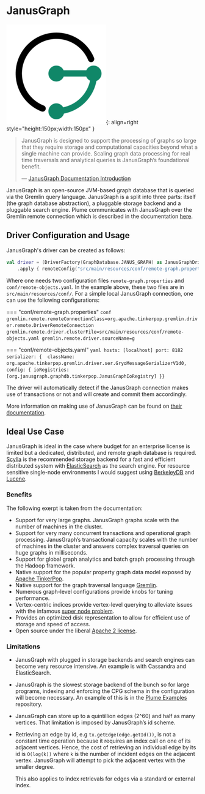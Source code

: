 # JanusGraph

![JanusGraph Logo](../assets/images/databases/janusgraph.png){: align=right style="height:150px;width:150px" }

> JanusGraph is designed to support the processing of graphs so large that they require storage and
> computational capacities beyond what a single machine can provide. Scaling graph data processing
> for real time traversals and analytical queries is JanusGraph’s foundational benefit.
>
>  —  [JanusGraph Documentation Introduction](https://docs.janusgraph.org/)

JanusGraph is an open-source JVM-based graph database that is queried via the Gremlin query
language. JanusGraph is a split into three parts: itself (the graph database abstraction), a
pluggable storage backend and a pluggable search engine. Plume communicates with JanusGraph over the
Gremlin remote connection which is described in the documentation
[here](https://docs.janusgraph.org/connecting/java/).

## Driver Configuration and Usage

JanusGraph's driver can be created as follows:
```kotlin
val driver = (DriverFactory(GraphDatabase.JANUS_GRAPH) as JanusGraphDriver)
    .apply { remoteConfig("src/main/resources/conf/remote-graph.properties").connect() }
```

Where one needs two configuration files `remote-graph.properties` and `conf/remote-objects.yaml`. In
the example above, these two files are in `src/main/resources/conf/`. For a simple local JanusGraph
connection, one can use the following configurations:

=== "conf/remote-graph.properties"
    ```conf
    gremlin.remote.remoteConnectionClass=org.apache.tinkerpop.gremlin.driver.remote.DriverRemoteConnection
    gremlin.remote.driver.clusterFile=src/main/resources/conf/remote-objects.yaml
    gremlin.remote.driver.sourceName=g
    ```

=== "conf/remote-objects.yaml"
    ```yaml
    hosts: [localhost]
    port: 8182
    serializer: { 
        className: org.apache.tinkerpop.gremlin.driver.ser.GryoMessageSerializerV1d0,
        config: { ioRegistries: [org.janusgraph.graphdb.tinkerpop.JanusGraphIoRegistry] }}
    ```

The driver will automatically detect if the JanusGraph connection makes use of transactions or not
and will create and commit them accordingly.

More information on making use of JanusGraph can be found on [their
documentation](https://docs.janusgraph.org/).

## Ideal Use Case

JanusGraph is ideal in the case where budget for an enterprise license is limited but a dedicated,
distributed, and remote graph database is required. [Scylla](https://www.scylladb.com/) is the
recommended storage backend for a fast and efficient distributed system with
[ElasticSearch](https://www.elastic.co/) as the search engine. For resource sensitive single-node
environments I would suggest using
[BerkeleyDB](https://www.oracle.com/technetwork/database/berkeleydb/overview/index-093405.html) and
[Lucene](https://lucene.apache.org/).

### Benefits

The following exerpt is taken from the documentation:

- Support for very large graphs. JanusGraph graphs scale with the number of machines in the cluster.
- Support for very many concurrent transactions and operational graph processing. JanusGraph’s
  transactional capacity scales with the number of machines in the cluster and answers complex
  traversal queries on huge graphs in milliseconds.
- Support for global graph analytics and batch graph processing through the Hadoop framework.
- Native support for the popular property graph data model exposed by [Apache
  TinkerPop](https://tinkerpop.apache.org/).
- Native support for the graph traversal language
  [Gremlin](https://tinkerpop.apache.org/gremlin.html).
- Numerous graph-level configurations provide knobs for tuning performance.
- Vertex-centric indices provide vertex-level querying to alleviate issues with the infamous [super
  node problem](http://thinkaurelius.com/2012/10/25/a-solution-to-the-supernode-problem/).
- Provides an optimized disk representation to allow for efficient use of storage and speed of
  access.
- Open source under the liberal [Apache 2 license](https://en.wikipedia.org/wiki/Apache_License).

### Limitations

- JanusGraph with plugged in storage backends and search engines can become very resource intensive.
  An example is with Cassandra and ElasticSearch.
- JanusGraph is the slowest storage backend of the bunch so for large programs, indexing and
  enforcing the CPG schema in the configuration will become necessary. An example of this is in the
  [Plume Examples](https://github.com/plume-oss/plume-examples) repository.
- JanusGraph can store up to a quintillion edges (2^60) and half as many vertices. That limitation
  is imposed by JanusGraph’s id scheme.
- Retrieving an edge by id, e.g `tx.getEdge(edge.getId())`, is not a constant time operation because
  it requires an index call on one of its adjacent vertices. Hence, the cost of retrieving an
  individual edge by its id is `O(log(k))` where `k` is the number of incident edges on the adjacent
  vertex. JanusGraph will attempt to pick the adjacent vertex with the smaller degree.

    This also applies to index retrievals for edges via a standard or external index.